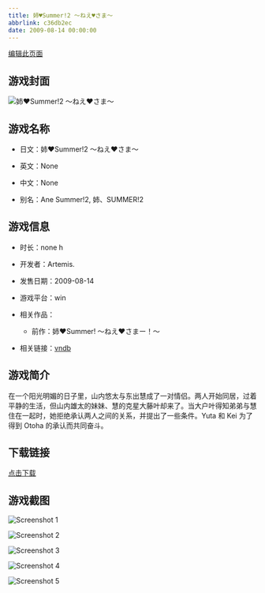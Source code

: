 ```yaml
---
title: 姉♥Summer!2 ～ねえ♥さま～
abbrlink: c36db2ec
date: 2009-08-14 00:00:00
---
```

[编辑此页面](https://github.com/ACG-3/ADV3-source/blob/main/source/_posts/%E5%A7%89%E2%99%A5Summer%21%20%EF%BD%9E%E3%81%AD%E3%81%88%E2%99%A5%E3%81%95%E3%81%BE%E3%83%BC%EF%BC%81%EF%BD%9E.md)

## 游戏封面

![姉♥Summer!2 ～ねえ♥さま～](https://pan.timero.xyz/d/onedrive/img_lib_001/%E5%A7%89%E2%99%A5Summer!%20%EF%BD%9E%E3%81%AD%E3%81%88%E2%99%A5%E3%81%95%E3%81%BE%E3%83%BC%EF%BC%81%EF%BD%9E_cover.avif)


## 游戏名称

- 日文：姉♥Summer!2 ～ねえ♥さま～
- 英文：None
- 中文：None

- 别名：Ane Summer!2, 姉、SUMMER!2


## 游戏信息

- 时长：none h
- 开发者：Artemis.
- 发售日期：2009-08-14
- 游戏平台：win
- 相关作品：
   - 前作：姉♥Summer! ～ねえ♥さまー！～

- 相关链接：[vndb](https://vndb.org/v3107)


## 游戏简介

在一个阳光明媚的日子里，山内悠太与东出慧成了一对情侣。两人开始同居，过着平静的生活，但山内雄太的妹妹、慧的克星大藤叶却来了。当大户叶得知弟弟与慧住在一起时，她拒绝承认两人之间的关系，并提出了一些条件。Yuta 和 Kei 为了得到 Otoha 的承认而共同奋斗。




## 下载链接

[点击下载](https://pan.timero.xyz/onedrive/adv_lib_001/%E5%A7%89%E2%99%A5Summer%21%20%EF%BD%9E%E3%81%AD%E3%81%88%E2%99%A5%E3%81%95%E3%81%BE%E3%83%BC%EF%BC%81%EF%BD%9E)


## 游戏截图


![Screenshot 1](https://pan.timero.xyz/d/onedrive/img_lib_001/%E5%A7%89%E2%99%A5Summer!%20%EF%BD%9E%E3%81%AD%E3%81%88%E2%99%A5%E3%81%95%E3%81%BE%E3%83%BC%EF%BC%81%EF%BD%9E_Screenshot_1.avif)

![Screenshot 2](https://pan.timero.xyz/d/onedrive/img_lib_001/%E5%A7%89%E2%99%A5Summer!%20%EF%BD%9E%E3%81%AD%E3%81%88%E2%99%A5%E3%81%95%E3%81%BE%E3%83%BC%EF%BC%81%EF%BD%9E_Screenshot_2.avif)

![Screenshot 3](https://pan.timero.xyz/d/onedrive/img_lib_001/%E5%A7%89%E2%99%A5Summer!%20%EF%BD%9E%E3%81%AD%E3%81%88%E2%99%A5%E3%81%95%E3%81%BE%E3%83%BC%EF%BC%81%EF%BD%9E_Screenshot_3.avif)

![Screenshot 4](https://pan.timero.xyz/d/onedrive/img_lib_001/%E5%A7%89%E2%99%A5Summer!%20%EF%BD%9E%E3%81%AD%E3%81%88%E2%99%A5%E3%81%95%E3%81%BE%E3%83%BC%EF%BC%81%EF%BD%9E_Screenshot_4.avif)

![Screenshot 5](https://pan.timero.xyz/d/onedrive/img_lib_001/%E5%A7%89%E2%99%A5Summer!%20%EF%BD%9E%E3%81%AD%E3%81%88%E2%99%A5%E3%81%95%E3%81%BE%E3%83%BC%EF%BC%81%EF%BD%9E_Screenshot_5.avif)


